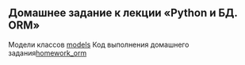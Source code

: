 ## Домашнее задание к лекции «Python и БД. ORM»

Модели классов [models]()
Код выполнения домашнего задания[homework_orm]()